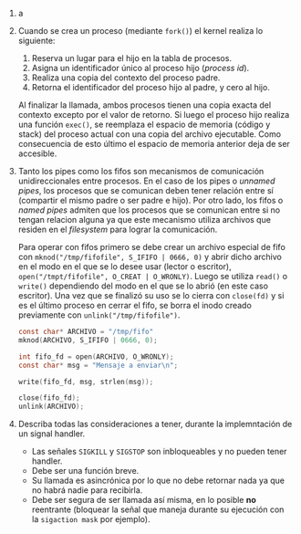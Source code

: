 1. a
2. Cuando se crea un proceso (mediante `fork()`) el kernel realiza lo siguiente:
   1. Reserva un lugar para el hijo en la tabla de procesos.
   2. Asigna un identificador único al proceso hijo (_process id_).
   3. Realiza una copia del contexto del proceso padre.
   4. Retorna el identificador del proceso hijo al padre, y cero al hijo.
   
   Al finalizar la llamada, ambos procesos tienen una copia exacta del contexto excepto por el valor de retorno. Si luego el proceso hijo realiza una función `exec()`, se reemplaza el espacio de memoria (código y stack) del proceso actual con una copia del archivo ejecutable. Como consecuencia de esto último el espacio de memoria anterior deja de ser accesible. 
3. Tanto los pipes como los fifos son mecanismos de comunicación unidireccionales entre procesos. En el caso de los pipes o _unnamed pipes_, los procesos que se comunican deben tener relación entre sí (compartir el mismo padre o ser padre e hijo). Por otro lado, los fifos o _named pipes_ admiten que los procesos que se comunican entre si no tengan relacion alguna ya que este mecanismo utiliza archivos que residen en el _filesystem_ para lograr la comunicación.

   Para operar con fifos primero se debe crear un archivo especial de fifo con `mknod("/tmp/fifofile", S_IFIFO | 0666, 0)` y abrir dicho archivo en el modo en el que se lo desee usar (lector o escritor), `open("/tmpt/fifofile", O_CREAT | O_WRONLY)`. Luego se utiliza `read()` o `write()` dependiendo del modo en el que se lo abrió (en este caso escritor). Una vez que se finalizó su uso se lo cierra con `close(fd)` y si es el último proceso en cerrar el fifo, se borra el inodo creado previamente con `unlink("/tmp/fifofile")`.
   
   ```c
   const char* ARCHIVO = "/tmp/fifo"
   mknod(ARCHIVO, S_IFIFO | 0666, 0);
   
   int fifo_fd = open(ARCHIVO, O_WRONLY);
   const char* msg = "Mensaje a enviar\n";
   
   write(fifo_fd, msg, strlen(msg));
   
   close(fifo_fd);
   unlink(ARCHIVO);
   ```
4. Describa todas las consideraciones a tener, durante la implemntación de un signal handler.
   * Las señales `SIGKILL` y `SIGSTOP` son inbloqueables y no pueden tener handler.
   * Debe ser una función breve.
   * Su llamada es asincrónica por lo que no debe retornar nada ya que no habrá nadie para recibirla.
   * Debe ser segura de ser llamada así misma, en lo posible **no** reentrante (bloquear la señal que maneja durante su ejecución
   con la `sigaction mask` por ejemplo).
